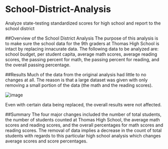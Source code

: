 # School-District-Analysis
Analyze state-testing standardized scores for high school and report to the school district

##Overview of the School District Analysis
    The purpose of this analysis is to make sure the school data for the 9th graders at Thomas High School is intact by replacing innacurate data. The following data to be analyzed are:  school budget, per student capita, average math scores, average reading scores, the passing percent for math, the passing percent for reading, and the overall passing percentage.
    
##Results
    Much of the data from the original analysis had little to no changes at all. The reason is that a large dataset was given with only removing a small portion of the data (the math and the reading scores).
    
![image](https://user-images.githubusercontent.com/94254736/146693781-7116b7ba-803d-464b-8e82-5bd47fa5f4d2.png)

   Even with certain data being replaced, the overall results were not affected.

##Summary
    The four major changes included the number of total students, the number of students counted at Thomas High School, the average math scores and reading scores, and the overall percentages for math scores and reading scores. The removal of data implies a decrease in the count of total students with regards to this particular high school analysis which changes average scores and score percentages. 

